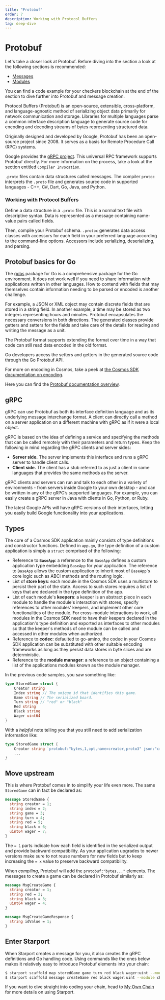 ```yaml
---
title: "Protobuf"
order: 7
description: Working with Protocol Buffers
tag: deep-dive
---
```


# Protobuf

<HighlightBox type="info">

Let's take a closer look at Protobuf. Before diving into the section a look at the following sections is recommended:

* [Messages](./07-messages)
* [Modules](./08-modules)

You can find a code example for your checkers blockchain at the end of the section to dive further into Protobuf and message creation.

</HighlightBox>

Protocol Buffers (Protobuf) is an open-source, extensible, cross-platform, and language-agnostic method of serializing object data primarily for network communication and storage. Libraries for multiple languages parse a common interface description language to generate source code for encoding and decoding streams of bytes representing structured data.

Originally designed and developed by Google, Protobuf has been an open-source project since 2008. It serves as a basis for Remote Procedure Call (RPC) systems. 

<HighlightBox type=”info”>

Google provides the [gRPC project](https://grpc.io/). This universal RPC framework supports Protobuf directly. For more information on the process, take a look at the section entitled `Compiler Invocation`.

</HighlightBox>

`.proto` files contain data structures called messages. The compiler `protoc` interprets the `.proto` file and generates source code in supported languages - C++, C#, Dart, Go, Java, and Python.

### Working with Protocol Buffers

Define a data structure in a `.proto` file. This is a normal text file with descriptive syntax. Data is represented as a message containing name-value pairs called fields.

Then, compile your Protobuf schema. `.protoc` generates data access classes with accessors for each field in your preferred language according to the command-line options. Accessors include serializing, deserializing, and parsing. 

## Protobuf basics for Go

The [gobs](https://golang.org/pkg/encoding/gob/) package for Go is a comprehensive package for the Go environment. It does not work well if you need to share information with applications written in other languages. How to contend with fields that may themselves contain information needing to be parsed or encoded is another challenge.

For example, a JSON or XML object may contain discrete fields that are stored in a string field. In another example, a time may be stored as two integers representing hours and minutes. Protobuf encapsulates the necessary conversions in both directions. The generated classes provide getters and setters for the fields and take care of the details for reading and writing the message as a unit.

The Protobuf format supports extending the format over time in a way that code can still read data encoded in the old format. 

Go developers access the setters and getters in the generated source code through the Go Protobuf API.

<HighlightBox type=”info”>

For more on encoding in Cosmos, take a peek at [the Cosmos SDK documentation on encoding](https://docs.cosmos.network/master/core/encoding.html).

Here you can find the [Protobuf documentation overview](https://docs.cosmos.network/master/core/proto-docs.html).

</HighlightBox>

## gRPC

gRPC can use Protobuf as both its interface definition language and as its underlying message interchange format. A client can directly call a method on a server application on a different machine with gRPC as if it were a local object.

gRPC is based on the idea of defining a service and specifying the methods that can be called remotely with their parameters and return types. Keep the following in mind regarding the gRPC clients and server sides:

* **Server side.** The server implements this interface and runs a gRPC server to handle client calls.
* **Client side.** The client has a stub referred to as just a client in some languages that provides the same methods as the server.

gRPC clients and servers can run and talk to each other in a variety of environments - from servers inside Google to your own desktop - and can be written in any of the gRPC’s supported languages. For example, you can easily create a gRPC server in Java with clients in Go, Python, or Ruby.

The latest Google APIs will have gRPC versions of their interfaces, letting you easily build Google functionality into your applications.

## Types

The core of a Cosmos SDK application mainly consists of type definitions and constructor functions. Defined in `app.go`, the type definition of a custom application is simply a `struct` comprised of the following:

* Reference to **`BaseApp`**: a reference to the `BaseApp` defines a custom application type embedding `BaseApp` for your application. The reference to `BaseApp` allows the custom application to inherit most of `BaseApp`'s core logic such as ABCI methods and the routing logic.
* List of **store keys**: each module in the Cosmos SDK uses a multistore to persist their part of the state. Access to such stores requires a list of keys that are declared in the type definition of the app.
* List of each module's **keepers**: a keeper is an abstract piece in each module to handle the module's interaction with stores, specify references to other modules' keepers, and implement other core functionalities of the module. For cross-module interactions to work, all modules in the Cosmos SDK need to have their keepers declared in the application's type definition and exported as interfaces to other modules so that the keeper's methods of one module can be called and accessed in other modules when authorized.
* Reference to **codec**: defaulted to go-amino, the codec in your Cosmos SDK application can be substituted with other suitable encoding frameworks as long as they persist data stores in byte slices and are deterministic.
* Reference to the **module manager**: a reference to an object containing a list of the applications modules known as the module manager.

<ExpansionPanel title="Show me some code for my checkers' blockchain">

In the previous code samples, you saw something like:

```go
type StoredGame struct {
    Creator string
    Index string // The unique id that identifies this game.
    Game string // The serialized board.
    Turn string // "red" or "black"
    Red string
    Black string
    Wager uint64
}
```
With a _helpful_ note telling you that you still need to add serialization information like:

```go
type StoredGame struct {
    Creator string `protobuf:"bytes,1,opt,name=creator,proto3" json:"creator,omitempty"`
    ...
}
```

## Move upstream

This is where Protobuf comes in to simplify your life even more. The same `StoredGame` can in fact be declared as:

```protobuf
message StoredGame {
  string creator = 1;
  string index = 2;
  string game = 3;
  string turn = 4;
  string red = 5;
  string black = 6;
  uint64 wager = 7;
}
```

The `= 1` parts indicate how each field is identified in the serialized output and provide backward compatibility. As your application upgrades to newer versions make sure to not reuse numbers for new fields but to keep increasing the `= x` value to preserve backward compatibility.

When _compiling_, Protobuf will add the `protobuf:"bytes..."` elements. The messages to create a game can be declared in Protobuf similarly as:

```protobuf
message MsgCreateGame {
  string creator = 1;
  string red = 2;
  string black = 3;
  uint64 wager = 4;
}

message MsgCreateGameResponse {
  string idValue = 1;
}
```

## Enter Starport

When Starport creates a message for you, it also creates the gRPC definitions and Go handling code. Using commands like the ones below makes it relatively easy to introduce Protobuf elements into your chain:

```sh
$ starport scaffold map storedGame game turn red black wager:uint --module checkers --no-message
$ starport scaffold message createGame red black wager:uint --module checkers --response idValue
```
<HighlightBox type="tip">

If you want to dive straight into coding your chain, head to [My Own Chain](../5-my-own-chain/01-index.md) for more details on using Starport.

</HighlightBox>

</ExpansionPanel>
